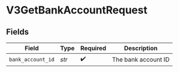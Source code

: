 # V3GetBankAccountRequest


## Fields

| Field               | Type                | Required            | Description         |
| ------------------- | ------------------- | ------------------- | ------------------- |
| `bank_account_id`   | *str*               | :heavy_check_mark:  | The bank account ID |